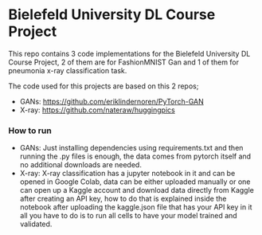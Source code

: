 # Bielefeld University DL Course Project

This repo contains 3 code implementations for the Bielefeld University DL Course Project, 2 of them are for FashionMNIST Gan and 1 of them for pneumonia x-ray classification task.

The code used for this projects are based on this 2 repos;

-   GANs: https://github.com/eriklindernoren/PyTorch-GAN
-   X-ray: https://github.com/nateraw/huggingpics

### How to run

-   GANs: Just installing dependencies using requirements.txt and then running the .py files is enough, the data comes from pytorch itself and no additional downloads are needed.
-   X-ray: X-ray classification has a jupyter notebook in it and can be opened in Google Colab, data can be either uploaded manually or one can open up a Kaggle account and download data directly from Kaggle after creating an API key, how to do that is explained inside the notebook after uploading the kaggle.json file that has your API key in it all you have to do is to run all cells to have your model trained and validated.
